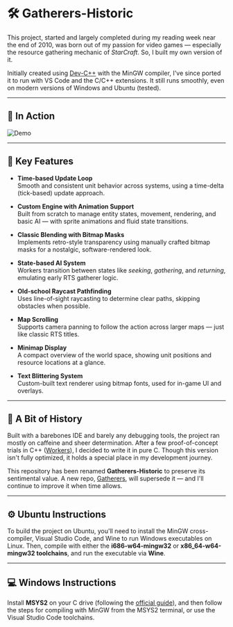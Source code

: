 # 🛠️ **Gatherers-Historic**

This project, started and largely completed during my reading week near the end of 2010, was born out of my passion for video games — especially the resource gathering mechanic of *StarCraft*. So, I built my own version of it.

Initially created using [Dev-C++](https://www.bloodshed.net/) with the MinGW compiler, I've since ported it to run with VS Code and the C/C++ extensions. It still runs smoothly, even on modern versions of Windows and Ubuntu (tested).

---

## 🎥 **In Action**

![Demo](Gatherers.gif)

---

## 🧠 **Key Features**

- **Time-based Update Loop**  
  Smooth and consistent unit behavior across systems, using a time-delta (tick-based) update approach.

- **Custom Engine with Animation Support**  
  Built from scratch to manage entity states, movement, rendering, and basic AI — with sprite animations and fluid state transitions.

- **Classic Blending with Bitmap Masks**  
  Implements retro-style transparency using manually crafted bitmap masks for a nostalgic, software-rendered look.

- **State-based AI System**  
  Workers transition between states like *seeking*, *gathering*, and *returning*, emulating early RTS gatherer logic.

- **Old-school Raycast Pathfinding**  
  Uses line-of-sight raycasting to determine clear paths, skipping obstacles when possible.

- **Map Scrolling**  
  Supports camera panning to follow the action across larger maps — just like classic RTS titles.

- **Minimap Display**  
  A compact overview of the world space, showing unit positions and resource locations at a glance.

- **Text Blittering System**  
  Custom-built text renderer using bitmap fonts, used for in-game UI and overlays.

---

## 🧩 **A Bit of History**

Built with a barebones IDE and barely any debugging tools, the project ran mostly on caffeine and sheer determination. After a few proof-of-concept trials in C++ ([Workers](https://github.com/Broosky/Workers)), I decided to write it in pure C. Though this version isn't fully optimized, it holds a special place in my development journey.

This repository has been renamed **Gatherers-Historic** to preserve its sentimental value. A new repo, [Gatherers](https://github.com/Broosky/Gatherers), will supersede it — and I'll continue to improve it when time allows.

---

## ⚙️ **Ubuntu Instructions**

To build the project on Ubuntu, you'll need to install the MinGW cross-compiler, Visual Studio Code, and Wine to run Windows executables on Linux. Then, compile with either the **i686-w64-mingw32** or **x86_64-w64-mingw32 toolchains**, and run the executable via **Wine**.

---

## 💻 **Windows Instructions**

Install **MSYS2** on your C drive (following the [official guide](https://www.msys2.org/)), and then follow the steps for compiling with MinGW from the MSYS2 terminal, or use the Visual Studio Code toolchains.
